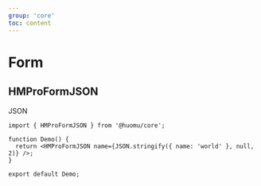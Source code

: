 ```yaml
---
group: 'core'
toc: content
---
```


# Form

## HMProFormJSON

JSON

```tsx
import { HMProFormJSON } from '@huomu/core';

function Demo() {
  return <HMProFormJSON name={JSON.stringify({ name: 'world' }, null, 2)} />;
}

export default Demo;
```
